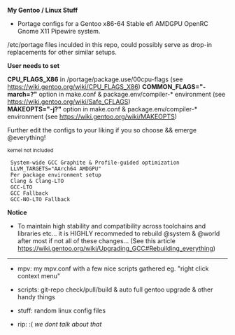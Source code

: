 **My Gentoo / Linux Stuff**

  - Portage configs for a Gentoo x86-64 Stable efi AMDGPU OpenRC Gnome X11 Pipewire system.  
 
 /etc/portage files inculded in this repo, could possibly serve as drop-in replacements for other similar setups.  

**User needs to set**  
 
 **CPU_FLAGS_X86** in /portage/package.use/00cpu-flags (see https://wiki.gentoo.org/wiki/CPU_FLAGS_X86) 
 **COMMON_FLAGS="-march=?"** option in make.conf & package.env/compiler-* environment (see https://wiki.gentoo.org/wiki/Safe_CFLAGS)  
 **MAKEOPTS="-j?"** option in make.conf & package.env/compiler-* environment (see https://wiki.gentoo.org/wiki/MAKEOPTS)   

Further edit the configs to your liking if you so choose && emerge @everything!  

<sub>kernel not included</sub>  

```
 System-wide GCC Graphite & Profile-guided optimization  
 LLVM_TARGETS="AArch64 AMDGPU"  
 Per package environment setup  
 Clang & Clang-LTO  
 GCC-LTO  
 GCC Fallback  
 GCC-NO-LTO Fallback  
```

**Notice**
   - To maintain high stability and compatibility across toolchains and libraries etc... it is HIGHLY recommeded to rebuild @system & @world after most if not all of these changes...  (See this article https://wiki.gentoo.org/wiki/Upgrading_GCC#Rebuilding_everything)

------------------------------
 
 - mpv: my mpv.conf with a few nice scripts gathered eg. "right click context menu"  

 - scripts: git-repo check/pull/build & auto full gentoo upgrade & other handy things  

 - stuff: random linux config files  

 - rip: :( *we dont talk about that*  

